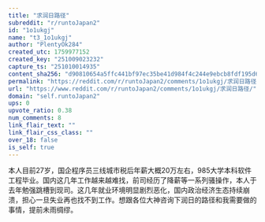 ```yaml
---
title: "求润日路径"
subreddit: "r/runtoJapan2"
id: "1o1ukgj"
name: "t3_1o1ukgj"
author: "PlentyOk284"
created_utc: 1759977152
created_key: "251009023232"
capture_ts: "251010014935"
content_sha256: "d90810654a5ffc441bf97ec35be41d984f4c244e9ebcb8fdf195d6fbbbfdbf51"
permalink: "https://reddit.com/r/runtoJapan2/comments/1o1ukgj/求润日路径/"
url: "https://www.reddit.com/r/runtoJapan2/comments/1o1ukgj/求润日路径/"
domain: "self.runtoJapan2"
ups: 0
upvote_ratio: 0.38
num_comments: 8
link_flair_text: ""
link_flair_css_class: ""
over_18: false
is_self: true
---
```


本人目前27岁，国企程序员三线城市税后年薪大概20万左右，985大学本科软件工程毕业。国内这几年工作越来越难找，前司经历了降薪等一系列骚操作，本人于去年勉强跳槽到现司。这几年就业环境明显剧烈恶化，国内政治经济生态持续崩溃，担心一旦失业再也找不到工作。想跟各位大神咨询下润日的路径和我需要做的事情，提前未雨绸缪。
